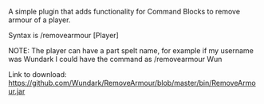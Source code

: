 A simple plugin that adds functionality for Command Blocks to remove armour of a player.

Syntax is /removearmour \[Player\] 

NOTE: The player can have a part spelt name, for example if my username was Wundark I could have the command as /removearmour Wun

Link to download: https://github.com/Wundark/RemoveArmour/blob/master/bin/RemoveArmour.jar
